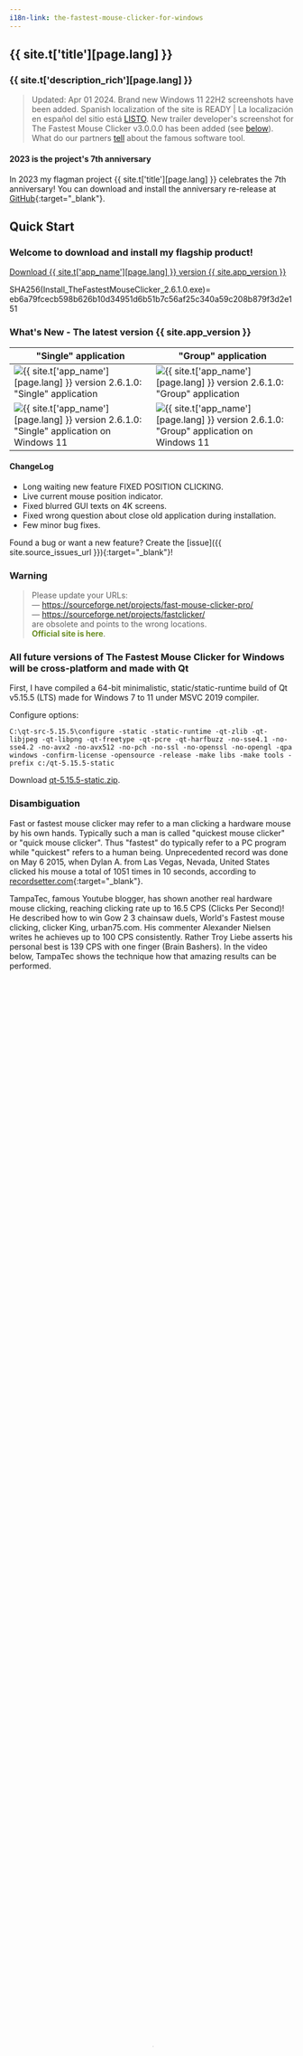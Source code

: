 ```yaml
---
i18n-link: the-fastest-mouse-clicker-for-windows
---
```


## {{ site.t['title'][page.lang] }}

### {{ site.t['description_rich'][page.lang] }}

> Updated: Apr 01 2024. Brand new Windows 11 22H2 screenshots have been added. Spanish localization of the site is READY | La localización en español del sitio está [LISTO](https://windows-2048.github.io/es/El-Clicker-de-Raton-Mas-Rapido-para-Windows/).
New trailer developer's screenshot for The Fastest Mouse Clicker v3.0.0.0 has been added (see [below](index.html#TheFastestMouseClickerQt)).
What do our partners [tell](index.html#Partners) about the famous software tool.

#### 2023 is the project's 7th anniversary

In 2023 my flagman project {{ site.t['title'][page.lang] }} celebrates the 7th anniversary! You can download and install
the anniversary re-release
at [GitHub](https://github.com/windows-2048/The-Fastest-Mouse-Clicker-for-Windows/releases/tag/v2.6.1.0-7th-anniversary){:target="_blank"}.

<a name="QuickStart"></a>
## Quick Start

### Welcome to download and install my flagship product!

<a href="{{ site.download_link_main }}" class="btn btn--stripe">Download {{ site.t['app_name'][page.lang] }} version {{ site.app_version }}</a>

SHA256(Install_TheFastestMouseClicker_2.6.1.0.exe)= eb6a79fcecb598b626b10d34951d6b51b7c56af25c340a59c208b879f3d2e151

<a name="ChangeLog"></a>
### What's New - The latest version&nbsp;{{ site.app_version }}

"Single" application | "Group" application
----- | -----
![{{ site.t['app_name'][page.lang] }} version 2.6.1.0: "Single" application](screenshots_new/v2.6.1.0/mw_v2.6.1.0.jpg) | ![{{ site.t['app_name'][page.lang] }} version 2.6.1.0: "Group" application](screenshots_new/v2.6.1.0/mw_groupapp_v2.6.1.0.jpg)
![{{ site.t['app_name'][page.lang] }} version 2.6.1.0: "Single" application on Windows 11](screenshots_new/v2.6.1.0/tfmcfw-win11-22h2-sapp.jpg) | ![{{ site.t['app_name'][page.lang] }} version 2.6.1.0: "Group" application on Windows 11](screenshots_new/v2.6.1.0/tfmcfw-win11-22h2-gapp.jpg)

#### ChangeLog

* Long waiting new feature FIXED POSITION CLICKING.
* Live current mouse position indicator.
* Fixed blurred GUI texts on 4K screens.
* Fixed wrong question about close old application during installation.
* Few minor bug fixes.

Found a bug or want a new feature? Create the [issue]({{ site.source_issues_url }}){:target="_blank"}!

### Warning

> Please update your URLs:
> <br/>— <span style="color:DarkOrange;">https://sourceforge.net/projects/fast-mouse-clicker-pro/</span>
> <br/>— <span style="color:DarkOrange;">https://sourceforge.net/projects/fastclicker/</span>
> <br/>are obsolete and points to the wrong locations.
> <br/><span style="color:OliveDrab;"><b>Official site is here</b></span>.

### All future versions of The Fastest Mouse Clicker for Windows will be cross-platform and made with Qt

First, I have compiled a 64-bit minimalistic, static/static-runtime build of Qt v5.15.5 (LTS) made for Windows 7 to 11 under MSVC 2019 compiler.

Configure options:

```
C:\qt-src-5.15.5\configure -static -static-runtime -qt-zlib -qt-libjpeg -qt-libpng -qt-freetype -qt-pcre -qt-harfbuzz -no-sse4.1 -no-sse4.2 -no-avx2 -no-avx512 -no-pch -no-ssl -no-openssl -no-opengl -qpa windows -confirm-license -opensource -release -make libs -make tools -prefix c:/qt-5.15.5-static
```

Download [qt-5.15.5-static.zip](https://filedn.com/llBp1EbMQML0Hdv9A9SVo6b/qt-5.15.5-static.zip).

### Disambiguation

Fast or fastest mouse clicker may refer to a man clicking a hardware mouse by his own hands.
Typically such a man is called "quickest mouse clicker" or "quick mouse clicker".
Thus "fastest" do typically refer to a PC program while "quickest" refers to a human being.
Unprecedented record was done on May 6 2015, when Dylan A. from Las Vegas, Nevada, United States
clicked his mouse a total of 1051 times in 10 seconds, according to
[recordsetter.com](https://recordsetter.com/world-record/mouse-clicks-10/41199){:target="_blank"}.

<p>
TampaTec, famous Youtube blogger, has shown another real hardware mouse clicking, reaching clicking rate up to 16.5&nbsp;CPS (Clicks Per Second)!
He described how to win Gow&nbsp;2&nbsp;3 chainsaw duels, World's Fastest mouse clicking, clicker King, urban75.com.
His commenter Alexander Nielsen writes he achieves up to 100&nbsp;CPS consistently.
Rather Troy Liebe asserts his personal best is 139&nbsp;CPS with one finger (Brain Bashers).
In the video below, TampaTec shows the technique how that amazing results can be performed.
 <video style="outline:none; width:100%; height:100%;" controls preload="none" poster="videos/worlds-fastest-clicker-720p.jpg">
  <source src="videos/worlds-fastest-clicker-720p.mp4" type="video/mp4"/>
  Your browser does not support the video tag.
</video>
<a href="https://www.youtube.com/watch?v=r8Tlb3FrmhQ" target="_blank">Watch the original video "World's fastest mouse clicker- How to Win Gow Chainsaw duels!" in Youtube.</a>
</p>

## Table of Contents

* [Introduction](index.html#Introduction)
* [Features](index.html#Features)
* [Comparison](index.html#Comparison)
* [Technology](index.html#Technology)
* [Mouse Polling Rate](index.html#Mouse_Polling_Rate)
* [Source Code](index.html#SourceCode)
* [The Fastest Mouse Clicker v3.0.0.0 (cross-platform Qt edition)](index.html#TheFastestMouseClickerQt)
* [Help How To Use](index.html#HelpHowToUse)
* [Screenshots](index.html#Screenshots)
* [Partners](index.html#Partners)
* [Video Reviews From Our Users](index.html#Reviews_from_our_users)
* [Frequently Asked Questions (FAQ)](index.html#FAQ)
* [Downloads for all the versions](index.html#Downloads)
* [Contacts](index.html#Contacts)

<a name="Introduction"></a>
## Introduction

This is the official site to download various versions of {{ site.t['app_name'][page.lang] }}.
Introducing the fastest mouse clicker you have ever experienced!

Tired of slow, unresponsive mouse clickers that just don’t do the job? Look no further! Our revolutionary new mouse clicker app for Windows is here to change the game.

We take pride in utilizing the hidden power of the Win32 SendInput() API, which sets our app apart from all the competitors. This unique technology allows us to guarantee that our app is the fastest and most efficient mouse clicker available on the market.

So why wait? Boost your productivity and gaming experience with these incredible features:

* Unrivaled Speed: Say goodbye to lags and delays, our superior Win32 SendInput() API integration provides the smoothest and quickest mouse clicks you’ve ever experienced.

* Customizable Settings: Tailor your click rates and intervals to your specific needs, save presets, and switch between them with ease.

* Easy-to-use Interface: Navigate through the app effortlessly with our sleek and user-friendly design.

* Perfect for Gamers and Professionals: Whether you’re into MMORPG’s, time-limited tasks, or data entry, our mouse clicker app enhances your performance and reduces strain on your hands.

* Regular Updates: We constantly aim to improve and provide you with the latest features - our app evolves with you.

* Trusted by Thousands: Join our growing community of satisfied users who have experienced the power of the fastest mouse clicker app for Windows.

What are you waiting for? Experience lightning-fast clicks and improve your digital experience like never before. Download and install the ultimate app today - because you deserve the best!


All the versions are shipped with SHA256 fingerprints to ensure you do download the genuine software.

Industry standard free open source mouse auto clicker emulates Windows clicks EXTREMELY QUICKLY via arrays of 1-1000 mouse events in Win32 <code><a href="https://docs.microsoft.com/en-us/windows/win32/api/winuser/nf-winuser-sendinput" target="_blank">SendInput()</a></code>, making up to 100 000 clicks per second. Brand new group clicking support, Command line for batch files, Auto-save on exit, Random clicking, App's window always topmost are supported. This compact standalone program is compiled and statically linked by gnu/gcc compiler and supports all the Windows 7 to 10 and Linux via Wine emulator. This clicker is the best for incremental games: Cooking, Soda, Minecraft etc.

The program is written in vanilla C++ with native Win32 API and linked statically thus it becomes a super-compact executable without external dependencies and can run on a bare Windows installation.

Free and fast, open source, full-featured, statically-linked mouse auto clicker for Windows written in vanilla C++. Uses hardware-limited arrayed Win32 <code><a href="https://docs.microsoft.com/en-us/windows/win32/api/winuser/nf-winuser-sendinput" target="_blank">SendInput()</a></code> calls to reach up to 100000 clicks/s. Supports command line, random clicks and record-play the sequences of clicks.

This is a professional tool for both quality assistance workflow and video game cheating.
Using keyboard keys (or mouse buttons) as a trigger, you can position the mouse, then hit a key to click up to 100000 times every second,
10 times faster then abandoned project at [sourceforge.net](https://sourceforge.net/projects/fastclicker/){:target="_blank"}.
{{ site.t['app_name'][page.lang] }} allows you to set an activation key to switch automatic clicking . There are two activation modes:
"press": the app will repeat clicking as long as the activation key is being pressed, and
"toggle": a Begin activation key press activates automatic clicking until an End activation key press deactivates it.
Of course, you can select arbitrary Begin and End trigger keys.
You also have the option to set a click number limitation. The mouse auto-clicker stops automatically when your desired number of clicks is reached.

If you desire to perform a Click Speed Test, go to elegant open source [implementation](https://all-mouse-auto-clickers.software/){:target="_blank"} working right in your web browser.
The Click Speed Test is a free click per second test, which measures your mouse clicking speed in given time frame. Playing the Click Speed Test is easy and fun at the same time.
The test is suitable for all types of auto-clicking software as well as for direct human hands testing in all age groups, so do not worry if you are just a high school student or a person with a corporate job or PhD.
You do find Click Speed Test to be a useful tool while searching for ways to repeatedly click without using the mouse.
With {{ site.t['app_name'][page.lang] }} you just input the speed at which to click, and a keyboard button, and then while you hold that button down, the mouse is clicking for you automatically.
If you prefer to avoid "cheating", keep the clicking speed around 10-20 clicks/sec.

> New big version with FIXED POSITION CLICKING has been released!

{{ site.t['app_name'][page.lang] }} clicks the mouse automatically by emulating mouse clicking events.
The app has random in a box clicking feature, if you want that for some reason.
I plan to implement variative time interval between the clicks and allow you to choose a random interval range.
Hotkeys that trigger mouse clicks will be supported with almost every key modifiers, like SHIFT, CONTROL and ALT thus allow you to have SHIFT+\<Key\>, CONTROL+\<Key\> and ALT+\<Key\> triggers.
{{ site.t['app_name'][page.lang] }} is now suitable for Minecraft and Roblox auto-clicking, thanks to request from Xisuma user.
Also the program can be used as autoplayer for the game ClickerHeroes.
It can autoclick, activate skills, buy heroes and upgrades, and ascend and start all over.
All you need is to record and playback appropriate clicking sequence (see below).

You can auto-click the images, auto-fill the web forms, auto-submit a various type of requests with this auto-clicker.
For example, {{ site.t['app_name'][page.lang] }} can be used for scripting in Steam Summer Monster Minigame.
Another example, this program can be a bot for PTC websites like shorte.st, linkbucks, admy.link, etc. that automatically skips Ads.
The Group Clicker is a part of {{ site.t['app_name'][page.lang] }}. To run this extension simply click on "Run group app" button on the main window of {{ site.t['app_name'][page.lang] }}.
To return back to the previous app, click "Run single app" button.
The Group Clicker helps you to maintain separate sheet of data file from which Group Clicker can fetch data and use them row by row.
Also I plan to implement a schedule stored in a plain text file allowing you to auto-click on a webpage/URL at particular day and time.
You may add your own features by opening the solution file in Visual Studio and modifying source code.
The Windows installer opens corresponding folders by default.

<p>
Here is a short intro video that tells how to download and install {{ site.t['app_name'][page.lang] }}.
Also it shows basic quick-start guide to use automated clicks.
 <video style="outline:none; width:100%; height:100%;" controls preload="none" poster="videos/TFMCfW_intro.jpg">
  <source src="videos/TFMCfW_intro.mp4" type="video/mp4"/>
  Your browser does not support the video tag.
</video>
<a href="https://www.youtube.com/watch?v=gCpALY1WqmE" target="_blank">Watch intro to {{ site.t['app_name'][page.lang] }} in Youtube.</a>
</p>

There are a lot of use-cases of {{ site.t['app_name'][page.lang] }}.
Amateurs can use it for cheating in various web sites or video games such as Counter-Strike: Global Offensive (CS:GO), Candy Crush Saga, Roblox games, etc.
Professionals can use it for quality assistant and testing purposes because full support of command line in batch files, PowerShell scripts, etc.

<a name="Features"></a>
## Features

This is not a complete list of all the features of the program. I have just selected several of them most important
from the point of view of our users.
Because the Help text is not yet complete and does not reflect all the features implemented, feel free to create
an [issue]({{ site.source_issues_url }}){:target="_blank"} to request a feature of your desire.

* The world's best click rate up to 100 000 clicks per second, increased by 10 times comparing with the predecessor application "Fast Mouse Clicker". The latest version with fixed performance issue is 100 times faster!

* Utilizes batch-array feature of <code><a href="https://docs.microsoft.com/en-us/windows/win32/api/winuser/nf-winuser-sendinput" target="_blank">SendInput()</a></code> and manipulates with <code><a href="https://docs.microsoft.com/en-us/windows/win32/api/synchapi/nf-synchapi-sleep" target="_blank">Sleep()</a></code> to reach the ultimate possible performance of mouse clicks on Windows.

* The Left, Middle, and Right mouse buttons are supported, they can be triggered for clicking by a key on the keyboard in a press or toggle mode.

* Arbitrary keyboard key can be selected to trigger the clicking process. Furthermore, an another mouse button can play a role of a trigger key.

* Different independent trigger keys to begin/end the clicking in toggle mode.

* The program works fine even if it is minimized and also it operates on an arbitrary desktop area. The program can stop to click automatically, if a certain number of clicks is given by end-user.

* This is free, open source application without ads, viruses, trojans, malware, etc. forever.

* The program has built-in updater service under construction that may perform additional scientific tasks when your CPU is idle with very tiny CPU and Internet usage. See source code of the installer. The application uninstalls clearly and is NOT a virus or malware. You may switch to the installers without update service and back with [in any moment](https://github.com/windows-2048/The-Fastest-Mouse-Clicker-for-Windows/blob/master/InnoSetupDownloader/README.md){:target="_blank"}.

* The application can be used on a bare system, it does not depend on .NET Framework or any other external library as "Speed AutoClicker", "Fast Clicker", etc.

* Command line has been supported: TheFastestMouseClicker.exe -c <clicks per second> -t <trigger key> -s <stop at> -m <trigger key mode> -b <mouse button to click>, where <trigger key mode> can be 'press' or'toggle' and <mouse button to click> can be 'left', 'middle', or 'right'. One may specify any part of arguments; unspecified or unrecognized values will be treated as defaults (see them by running the app and pressing 'Reset to defaults' button.

* Button "Batch folder" has been added to open a directory with \*.bat files quickly; it simplifies command line usage a lot.

* Fractional values for clicks/s parameter are supported. For example, 0.5 clicks/s equals to 1 click every 2 seconds.

* Random clicking has been implemented. Just click the "Batch folder" button and see remarks in the \*.bat files reside there in order how to use command line arguments and to enable random clicking.

* Group clicking (record/play the sequences of clicks) supported via additional application since v.2.5.3.2. You can quickly switch between the applications by clicking the "Run group app"/"Run single app" button.

* Window Always Top checkbox to keep the app's window topmost.

* Manual options/settings editing as a bonus to automatic saving: just open C: \ Users \ \<YourWindowsUser\> \ AppData \ Roaming \ TheFastestMouseClicker \ TheFastestMouseClicker \ settings.dat
in any plain text editor (you might change sub-path TheFastestMouseClicker during installation).

<a name="Comparison"></a>
## Comparison

What about other auto-clickers and their features?
Here is the table that summarizes all the key features of 3 most downloaded programs.

Feature | [Fast Mouse Clicker](https://sourceforge.net/projects/fastclicker/){:target="_blank"} | [Auto<wbr/>Clicker](https://sourceforge.net/projects/orphamielautoclicker/){:target="_blank"} | The Fastest Mouse Clicker for Windows
------- | ------- | -------
Open source project | No | **Yes** | **Yes**
Regular updates and bug fixes | No | No | **Yes**
Arbitrary trigger key for clicking | **Yes** | **Yes** | **Yes**
Mouse button as trigger key for clicking | **Yes** | No | **Yes**
Independent trigger keys in toggle mode | No | **Yes** | **Yes**
All the clicking parameters auto-save | No | **Yes** | **Yes**
Group clicking (record-play the sequences of clicks) | No | **Yes** | **Yes**
Command line support in batch files | No | No | **Yes**
Button to open a folder with all the batch files | No | No | **Yes**
Button to reset all the clicking parameters to default values | No | No | **Yes**
Random clicking in a specified rectangle | No | No | **Yes**
Hardware-limited fastest clicking via arrayed <code><a href="https://docs.microsoft.com/en-us/windows/win32/api/winuser/nf-winuser-sendinput" target="_blank">SendInput()</a></code> | No | No | **Yes**
Side DLL/runtime independent (runs on bare Windows) | No | No | **Yes**
Checkbox to keep the app window always Top | No | No | **Yes**

The Fastest Mouse Clicker for Windows wins this competition because its code is a further developing of the rest 2 popular apps.

<a name="Technology"></a>
## Technology

Unlike other auto-clickers that use obsolete <code><a href="https://docs.microsoft.com/en-us/windows/win32/api/winuser/nf-winuser-mouse_event" target="_blank">mouse_event()</a></code>
system call from C/C++ source or un-arrayed <code><a href="https://docs.microsoft.com/en-us/windows/win32/api/winuser/nf-winuser-sendinput" target="_blank">SendInput()</a></code> from C#/.Net source, The Fastest Mouse Clicker for Windows uses
<i>arrayed</i> <code><a href="https://docs.microsoft.com/en-us/windows/win32/api/winuser/nf-winuser-sendinput" target="_blank">SendInput()</a></code> with specially prepared <i>arrays</i> of mouse events:

<pre><code title="Arrayed SendInput() example">
UINT nCntExtra = (nCnt - 1) * 2; // reserved index for DOWN, UP

for (UINT iExtra = 0; iExtra < nCntExtra; iExtra += 2)
{
    input[1 + iExtra].type = INPUT_MOUSE;

    input[1 + iExtra].mi.dx = dx;
    input[1 + iExtra].mi.dy = dy;

    input[1 + iExtra].mi.mouseData = dwData;
    input[1 + iExtra].mi.time = 0;
    input[1 + iExtra].mi.dwExtraInfo = dwExtraInfo;

    ...
}

...

UINT ret = SendInput(1 + nCntExtra, input, sizeof(INPUT));
</code></pre>

The size of the <i>arrays</i> is carefully computed based on the click rate given by end-user. To avoid system event buffer
overflow, the time in <code><a href="https://docs.microsoft.com/en-us/windows/win32/api/synchapi/nf-synchapi-sleep" target="_blank">Sleep()</a></code> is selected properly according the size of the <i>array</i>.

The GUI of the application seems archaic, but it is made by very base Win32 system calls
to avoid performance degradation caused by
high-level third-side libraries such as [Qt](https://www.qt.io/){:target="_blank"} or slow managed code in frameworks like C#/.Net.
For example, <code><a href="https://docs.microsoft.com/en-us/windows/win32/api/winuser/nf-winuser-getasynckeystate" target="_blank">GetAsyncKeyState()</a></code> is used to detect the trigger keys pressed by end-user:

<pre><code title="Base GetAsyncKeyState() example">
if (!doToggle)
{
    if (toggleState == 0 && GetAsyncKeyState(atoi(triggerText)))
        toggleState = 1;
    ...
}
else
{
    if (toggleState == 0 && GetAsyncKeyState(atoi(triggerText)))
        toggleState = 1;
    ...
}
</code></pre>

Another benefit of such an approach is compact, statically-linked executable without any external dependencies.

When end-user selects low click rates, actual size of the <i>array</i> of mouse events in <code><a href="https://docs.microsoft.com/en-us/windows/win32/api/winuser/nf-winuser-sendinput" target="_blank">SendInput()</a></code>
is set to 1 and number of clicks per second is regulated by <code><a href="https://docs.microsoft.com/en-us/windows/win32/api/synchapi/nf-synchapi-sleep" target="_blank">Sleep()</a></code> only.
But when end-user selects high click rates, the size of the <i>array</i> becomes significant. In rare circumstances, it may lead to freeze the whole Windows GUI.
To avoid that, the helper thread is created to scan <code><a href="https://docs.microsoft.com/en-us/windows/win32/api/winuser/nf-winuser-getasynckeystate" target="_blank">GetAsyncKeyState()</a></code> independently in order end-user has requested to stop the clicking
and force <code><a href="https://docs.microsoft.com/en-us/windows/win32/api/winuser/nf-winuser-blockinput" target="_blank">BlockInput()</a></code> because mouse event buffer may be full:

<pre><code title="Helper thread with BlockInput() example">
DWORD WINAPI MyThreadFunction(LPVOID lpParam)
{
    while (true)
    {
        if (GetAsyncKeyState(atoi(triggerText2)))
        {
            ...
            BlockInput(TRUE);
            Sleep(100);
            BlockInput(FALSE);
            ...
            SetMsgStatus(hWnd, GetDlgCtrlID(statusText)
                , "idle");
        }

        Sleep(10);
    }

    return 0;
}
</code></pre>

To be more compatible with older versions of Windows, {{ site.t['app_name'][page.lang] }} utilizes base Win32 API for widget creation.
It uses traditional Windows approach to re-draw all the widgets in a Windows event loop.
To update the view of a particular widget, an event is being sent to that widget in the main thread and
incoming call is being passed to event loop handler where actual re-draw occurs.

First, we declare a <code><a href="https://docs.microsoft.com/en-us/previous-versions/windows/desktop/legacy/ms633573(v=vs.85)" target="_blank">WindowProc()</a></code> callback function.
Second, we register a main window class with that callback by <code><a href="https://learn.microsoft.com/en-us/windows/win32/api/winuser/nf-winuser-registerclassa" target="_blank">RegisterClassA()</a></code>.
And finally we enter an infinite loop inside event callback function.

<pre><code title="Windows event loop to re-draw the widgets">
LRESULT CALLBACK winCallBack(
    HWND hWin
    , UINT msg
    , WPARAM wp
    , LPARAM lp
    );

...

// Initializing the window class
windClass.style         = CS_HREDRAW | CS_VREDRAW;
windClass.lpfnWndProc       = winCallBack;
windClass.cbClsExtra        = 0;
windClass.cbWndExtra        = 0;
windClass.hInstance     = instanceH;
windClass.hIcon         = LoadIcon(
                            windClass.hInstance
                            , MAKEINTRESOURCE(101)
                            );
windClass.hCursor           = LoadCursor(
                            NULL
                            , IDC_ARROW
                            );
windClass.hbrBackground = (HBRUSH)GetStockObject(
                            WHITE_BRUSH
                            );
windClass.lpszClassName = "The Fastest Mouse Clicker "
                            "for Windows";

//Registering the window class
RegisterClass(&windClass);

...

LRESULT CALLBACK winCallBack(
    HWND hWin
    , UINT msg
    , WPARAM wp
    , LPARAM lp
    )
{
    HDC dc;
    PAINTSTRUCT ps;
    int local_status = 0;
    switch (msg)
    {
    case WM_COMMAND:
        switch(LOWORD(wp))
        {
        case RESET_BTN:

        ...
    ...
}
</code></pre>

From the other hand, to be more compatible with latest versions of Windows and newest hardware such as professional
<a href="https://www.pcmag.com/picks/the-best-4k-monitors" target="_blank">4K displays</a>
and gaming monitors,
font size adjusting is performed on application start utilizing both variable font size and embedded
<a href="https://docs.microsoft.com/en-us/windows/win32/hidpi/setting-the-default-dpi-awareness-for-a-process" target="_blank">high DPI</a> xml manifest.

<pre><code title="Support for 4K displays in C++ code">
struct _Sc
{
    int factor;
    _Sc() : factor(1)
    {
        int h, v;
        GetDesktopResolution(h, v);
        if (v > 1440)
            factor = 2;
    }
} _sc;

int Sc(int x)
{
    return x * _sc.factor;
}

...

statusText = CreateWindow(
    "Static"
    , "clicking status: idle"
    , WS_VISIBLE | WS_CHILD
    , Sc(5)
    , Sc(1)
    , Sc(410)
    , Sc(35)
    , hWnd
    , 0
    , 0
    , 0
    );
</code></pre>

The application embedded xml manifest contains a section with high DPI awareness.

<pre><code title="Support for 4K displays in xml manifest">
  ...

&lt;asmv3:application&gt;
  &lt;asmv3:windowsSettings&gt;
    &lt;dpiAware xmlns="http://schemas.microsoft.com/SMI/2005/WindowsSettings"&gt;
        true
    &lt;/dpiAware&gt;
    &lt;dpiAwareness xmlns="http://schemas.microsoft.com/SMI/2016/WindowsSettings"&gt;
        system
    &lt;/dpiAwareness&gt;
  &lt;/asmv3:windowsSettings&gt;
&lt;/asmv3:application&gt;

  ...
</code></pre>

There are much more programmatic tricks I used to achieve outstanding performance, compatibility and look-n-feel.
If you want to discover them, you have to study source code yourself.

<a name="Mouse_Polling_Rate"></a>
## Mouse Polling Rate

Apart of mouse event emulation techniques, it is important to know about so called Mouse Polling Rate.
Mouse Polling Rate is the frequency at which your mouse signals the computer its whereabouts on the screen.
For instance, a mouse with its polling rate set to 125Hz will refresh its location on screen 125 times per second.
The higher the polling rate, the more "real-time" the cursor movement that you see on the screen will be.
Depending on mouse manufacturer, your Mouse Polling Rate may vary from some 100Hz to up to 1000Hz and more.

From what you’ve learned so far about polling rates, it’s easy to see why a higher polling rate would benefit a gaming mouse.
But note, the difference between 125Hz and 500Hz is much more significant than between 500Hz and 1000Hz.
In the latter case you get benefit of a just 1ms. Thus there is no reason to buy an expensive mouse with polling rate much greater than 500Hz.
Moreover, it has been found that high polling rates of 1000Hz or more tend to put a heavier load on the CPU.

Here I leave an intriguing thoughts on mouse polling rates and auto-clicker software, came from one of the fan user of {{ site.t['app_name'][page.lang] }}.

Hey Masha, Thanks for the reply, I saw the download on Majorgeeks, but I believe I downloaded it from your site to make sure I had the latest version, that's how I got your email address too. Anyway, the "polling rate" is basically how fast your mouse sends signals to your PC of it's current location, it's usually measured in Hz, my Logitech software has options for 125 Hz, 250 Hz, 500 Hz, and 1000 Hz, as does most other mouse gaming software and there are a few utilities that can change it the polling rate too, 1000 Hz has been the limit for a long time, but now companies like Razer, has a mouse with a polling rate of 8000 Hz, some other 2000 Hz .. I'm just looking for something that will achieve over 1000 Hz. Basically, the higher the polling rate, the less "mouse lag" while gaming. I also do things like set the process priority level for my mouse driver/software process to "above normal" or "high" to get more responsiveness from it.

I downloaded a couple of other mouse programs like yours, one I tried so far is "Speed Auto Clicker" .. it's okay, it does do what I want as far as "click speed", but I don't like the button assignment options, you can only assign hotkeys to "keyboard buttons", I have a mouse with 10 buttons, I want the option on the fly (on my mouse). I tried contacting him, email was sent back undeliverable and program hasn't been updated in a while, so it's development has probably ended.

I'm going to try yours shortly, I also tried the other I downloaded, or lets says I opened it, it's called AutoFire and it's kinda weird ... not sure it will do what I want in the games I play. Plus... I am hoping none of these get detect as cheats... I have a perfect record with Valve Software / Steam, had my acct. for 19 yrs, don't want to loose it!

Hopefully your program while do what I want ... what I "really want" is a utility that just makes "one mouse click" equal a higher number, like "3 mouse clicks, or 5, 10, etc..", kinda like how you can set your scroll wheel to either scroll 1 line at a time, or 2 lines, or 3 lines at a time. Same thing, I just want that option for my mouse clicker (left click).

None I downloaded have the polling rate options, I do have 2 utilities that adjust polling rates, but they are from 2010 and 2011, not sure if they'll work with modern OS's, plus they do not exceed 1000 Hz and my Logitech G-Hub software allows me to set @ 1000 Hz, but I want higher! I was thinking about seeing if I can edit the polling rate utility from 2010, its a small simple utility and hopefully I can edit the values. I'm no developer, but I have played around with it some and successfully edited and altered programs / drivers, when WinXP Pro x64 bit first came out, I was using it, I actually beta tested it for 14 months before it's release too, but XP Pro x64 was the "first x64 bit" OS to hit the shelves, in OEM form, but anyone could buy it, I got mine free for testing, but driver support was extremely limited and I had a high end gaming machine, most of my hardware and add-ons had driver support either from the manufacturer, like nVidia released x64 bit drivers, others had native support from the OS, but my favorite audio card by Creative would not work and I hated onboard audio back then, it took me about 4 days, but I was able to modify some of the .inf and .sys files and got the "audio" to work, none of the other features worked and I had no equalizer, etc..

But I did get the sound to work. I wish I got in to it more, I'm pretty good with computers, especially on the hardware side, I've been building them since 1996, my current rig I built cost me $3,800.00 to build, but some of that cost was inflated prices due to graphics card shortages, I paid $1,000.00 for a card that would normally retail @ $399.99. But the rest was priced fairly I believe, I've got a 12 core 5900x Ryzen processor, 64gb of Corsair RGB 3600 mhz ddr4, 1tb Samsung 980 Pro NVMe SSD, Geforce 3060 Ti OCX, ASUS TUF Gaming x570 Plus WiFi motherboard, etc... but I'm good a figuring out stuff on PC's on the software side, like manually removing stubborn trojans, malware, ransomeware, etc..

Anyway, enough babbling, I'll let you know what I think of it and if it does what I wanted or not... thanks for your reply!

G. Kelly Irish


<a name="SourceCode"></a>
## Source Code

Complete source code with comments is shipped with Windows installer or can be watched on
[Github](https://github.com/windows-2048/The-Fastest-Mouse-Clicker-for-Windows){:target="_blank"}
and [Gitlab](https://gitlab.com/mashanovedad/The-Fastest-Mouse-Clicker-for-Windows){:target="_blank"}.

<a name="TheFastestMouseClickerQt"></a>
## The Fastest Mouse Clicker v3.0.0.0 (cross-platform Qt edition)

Migration to cross-platform Qt edition of {{ site.t['app_name'][page.lang] }} is in successive progress. New application will get version 3.0.0.0 and will be called
"The Fastest Mouse Clicker for \<OS\> (cross-platform Qt edition)", where \<OS\> is "Windows", "Linux", "MacOS (M1)".
QtDesigner \*.ui makeup is ready today. I tease you to look how pleasant and beautiful The Fastest Mouse Clicker v3.0.0.0 will appear
on your PC screen. Full native support of 4K and Retina displays is here. As always, the application is statically linked and does not
require 3rd-party DLL or OS component. Meanwhile, among Windows lineage, all the systems from Windows&nbsp;7 to Windows&nbsp;11 are supported.
Note though, 32-bit OS builds (typically for Windows) have gone to the history. New app will be 64-bit only for all the platforms. Standby!

![Teaser developer's screenshot for The Fastest Mouse Clicker v3.0.0.0 (cross-platform Qt edition)](screenshots_new/v3.0.0.0/TheFastestMouseClickerQt.png)

A great progress is undergoing right now. All the things about how does a cross-platform app function have been investigated.
Initial code refactoring has been performed. The library [libuiohook](https://github.com/kwhat/libuiohook){:target="_blank"} is found to be pretty clearly designed.

![Trailer developer's screenshot for The Fastest Mouse Clicker v3.0.0.0 (cross-platform Qt edition)](screenshots_new/v3.0.0.0/TheFastestMouseClicker.png)

### Great update Mar 01 2023

The Fastest Mouse Clicker v3.0.0.0 (the Qt edition) will use [cross-platform libuiohook library](https://github.com/kwhat/libuiohook/){:target="_blank"}
to handle system all-displays-wide mouse and keyboard events. Its graphical UI will be completely re-designed to perform fully automatic
recording and playback all the mouse and keyboard events. You can even edit the sequence recorded in depth and modify its playback speed.
Furthermore you can randomize every mouse click or keyboard press. Mouse wheel events will be also supported.

The idea for recording is:

* To run libuiohook dispatch function in a separate Qt thread:

<pre><code title="libuiohook dispatch function running in a separate thread">
void dispatch_proc(uiohook_event* const event)
{
    switch (event->type)
    {
    ...
    case EVENT_MOUSE_PRESSED:
    case EVENT_MOUSE_RELEASED:
    case EVENT_MOUSE_CLICKED:
    case EVENT_MOUSE_MOVED:
    case EVENT_MOUSE_DRAGGED:
        g_tfmc->postMyCustomEvent(event->data.mouse.x, event->data.mouse.y);
        break;
    ...
    }
}

class HelloThread : public QThread
{
private:
    void run()
    {
        ...
        // Set the event callback for uiohook events.
        hook_set_dispatch_proc(&dispatch_proc);

        // Start the hook and block.
        // NOTE If EVENT_HOOK_ENABLED was delivered, the status will always succeed.
        int status = hook_run();
    }
};
</code></pre>

* Define custom Qt event to transfer libuiohook event data between Qt threads (worker and UI):

<pre><code title="Custom Qt event to transfer libuiohook event data between Qt threads (worker and UI)">
// Define your custom event identifier
const QEvent::Type MY_CUSTOM_EVENT = static_cast<QEvent::Type>(QEvent::User + 1);

// Define your custom event subclass
class MyCustomEvent : public QEvent
{
public:
    MyCustomEvent(const int customData1, const int customData2);
    int getCustomData1() const;
    int getCustomData2() const;
    ...
};
</code></pre>

* It is useful to define postMyCustomEvent() as a public method of main UI class, then implement virtual own customEvent():

<pre><code title="Define postMyCustomEvent() as a public method of main UI class, then implement virtual own customEvent()">
class TheFastestMouseClicker : public QMainWindow
{
public:
    TheFastestMouseClicker();

    Ui_MainWindow ui;

    void postMyCustomEvent(const int customData1, const int customData2)
    {
        // This method (postMyCustomEvent) can be called from any thread
        QApplication::postEvent(this, new MyCustomEvent(customData1, customData2));
    }

protected:

    void customEvent(QEvent* event)
    {
        // When we get here, we've crossed the thread boundary and are now
        // executing in the Qt object's thread
        if (event->type() == MY_CUSTOM_EVENT)
        {
            handleMyCustomEvent(static_cast<MyCustomEvent*>(event));
        }
        // use more else ifs to handle other custom events
    }

    void handleMyCustomEvent(const MyCustomEvent* event)
    {
        // Now you can safely do something with your Qt objects.
        // Access your custom data using event->getCustomData1() etc.
        ui.leMousePosX->setText(QString("%1").arg(event->getCustomData1()));
        ui.leMousePosY->setText(QString("%1").arg(event->getCustomData2()));
    }
    ...
};
</code></pre>

The idea for playback is:

* Implement virtual own QApplication::notify() as a useful way to handle proper Qt events in one place without signals and slots:

<pre><code title="Implement virtual own QApplication::notify() as a useful way to handle proper Qt events in one place">
class Application : public QApplication
{
public:
    ...
protected:
    bool notify(QObject* dest, QEvent* ev)
    {
        if ((g_tfmc != nullptr) && (dest == g_tfmc->ui.pbStart) && (ev->type() == QEvent::MouseButtonRelease))
        {
            // Allocate memory for the virtual events only once.
            uiohook_event*  event = (uiohook_event*)malloc(sizeof(uiohook_event));
            if (event == NULL) {
                return QApplication::notify(dest, ev);
            }

            // Playback code is here.
            for (int i = 0; i < 275; i++) {
                event->type = EVENT_MOUSE_MOVED;
                event->data.mouse.button = MOUSE_NOBUTTON;
                event->data.mouse.x = i;
                event->data.mouse.y = i;
                hook_post_event(event);
            }

            return QApplication::notify(dest, ev);
        }
        return QApplication::notify(dest, ev);
    }
    ...
};
</code></pre>

* The idea of editing sequence recorded is standard [QListWidget](https://doc.qt.io/qt-5/qlistwidget.html){:target="_blank"}-based approach.

Resulting MS Visual Studio 2019 screenshot joining Qt and libuiohook:

![Resulting MS Visual Studio 2019 screenshot joining Qt and libuiohook](screenshots_new/v3.0.0.0/qt_libuiohook.png)


<a name="HelpHowToUse"></a>
## Help How To Use

YOU CAN START THE AUTO-CLICKING AT ANY MOMENT BY PRESSING THE &lt;trigger key&gt; (13 = Enter). Reading the entire Help is optional.

THE FIELDS YOU CAN NOT MODIFY.

&lt;clicking status&gt; or &lt;random clicking status&gt;, the topmost text field, is either getting 'idle' or 'clicking'.
 It is shown as &lt;random clicking status&gt; only when all the rectangle sizes to click randomly inside it are specified in the command line correctly.
 Just press the \[Batch folder\] button and see the remarks in file run_clicker_with_random_clicking.bat.

&lt;number of clicks&gt;, the top text field, indicates total number of clicks performed.

THE FIELDS YOU CAN MODIFY (CALLED THE CLICKING PARAMETERS: THEY COULD BE SET FROM THE COMMAND LINE TOO, SEE BELOW).

&lt;clicks per second&gt;, the middle text field, is the frequency of the clicks measured in clicks per second.
 This frequency can be as high as one hundred thousands (100000) clicks per second.
 FRACTIONAL frequences are supported. For example, 0.5 corresponds to 1 click every 2 seconds, 0.25 - to 1 click every 4 seconds, etc.

&lt;begin/end trigger keys&gt;, below that, are the keyboard keys to trigger the mouse events. Just click on them and press an arbitrary key (or hit a mouse button).
 That key will then trigger the mouse clicks when it remains pressed. If you just press and release the key, only few clicks should be made.
 This behavior corresponds to &lt;trigger key mode&gt; = 'press', see how it changes on 'toggle' value below.
 Default number shown in the button, 13, is the 'Enter' key code (for example, 32 is the 'Space' key code, 112 is the 'F1' key code, etc.
 For all the key codes see [Windows docs](https://docs.microsoft.com/en-us/windows/win32/inputdev/virtual-key-codes){:target="_blank"}.

&lt;stop at&gt;, the lower text field, is the number of clicks before the clicking will automatically stop.
 0 is the default and means infinity, i.e. clicking will never stop.

&lt;trigger key mode&gt; is a radio-button group, you can select either 'press' or 'toggle' mode of clicking.
 In the 'press' mode (default), the mouse events are emitted only when the corresponding trigger key is kept pressed.
 In the 'toogle' mode, the mouse events are emitted between subsequent short hits to the &lt;begin trigger key&gt; and &lt;end trigger key&gt;.

&lt;mouse button to click&gt; is a radio-button group too, you can select either 'left', 'middle' or 'right' mouse button that will generate the clicks.

Note 1: You can't have the same mouse button be the trigger and clicker.
<br/>Note 2: You can't change the &lt;trigger key&gt; if you chose the left mouse button; you must press the \[Reset to defaults\] button.
<br/>Note 3: The &lt;trigger key&gt; still works when this program is minimized. You must close the program to stop a &lt;trigger key&gt; from clicking.

*NEW* All the clicking parameters are saved automatically between application run-times.

ADDITIONAL BUTTONS AND FEATURES.

\[STOP!\] button stops toggled clicking mandatory.
<br/>\[Help\] button displays this help window.
<br/>*NEW* \[Reset to defaults\] button sets all the clicking parameters back to their default values.
<br/>*NEW* \[Batch folder\] button opens the folder in File Explorer where all the batch files reside typically.
<br/>*NEW* To get help on the command line arguments, just press the \[Batch folder\] button and see the remarks in \*.bat files you find there.
<br/>*NEW* Independent keys for &lt;trigger key mode&gt; = 'toggle': if &lt;begin trigger key&gt; begins the clicking, then &lt;end trigger key&gt; stops it.
<br/>*NEW* &lt;Window Always Top&gt; checkbox: if checked, keeps the app's main window at topmost of others.
<br/>*BRAND NEW* The 'Run group app' button: record/play the sequences of mouse clicks.

<a name="Screenshots"></a>
## Screenshots

### Screenshots for the latest version 2.6.1.0 are here!

* The Fastest Mouse Clicker for Windows version 2.6.1.0 - Brand new Windows 11 22H2 screenshot.

![The Fastest Mouse Clicker for Windows version 2.6.1.0 - Brand new Windows 11 22H2 screenshot.](screenshots_new/v2.6.1.0/tfmcfw-win11-22h2-sapp.jpg)

* The Fastest Mouse Clicker for Windows version 2.6.1.0 - Brand new Windows 11 22H2 screenshot (group application).

![The Fastest Mouse Clicker for Windows version 2.6.1.0 - Brand new Windows 11 22H2 screenshot (group application).](screenshots_new/v2.6.1.0/tfmcfw-win11-22h2-gapp.jpg)

* The Fastest Mouse Clicker for Windows version 2.6.1.0 - Brand new Windows 11 22H2 screenshot (install step 1).

![The Fastest Mouse Clicker for Windows version 2.6.1.0 - Brand new Windows 11 22H2 screenshot (install step 1).](screenshots_new/v2.6.1.0/tfmcfw-win11-22h2-install.jpg)

* The Fastest Mouse Clicker for Windows version 2.6.1.0 - Brand new Windows 11 22H2 screenshot (install step 2).

![The Fastest Mouse Clicker for Windows version 2.6.1.0 - Brand new Windows 11 22H2 screenshot (install step 2).](screenshots_new/v2.6.1.0/tfmcfw-win11-22h2-install-2.jpg)

* The Fastest Mouse Clicker for Windows version 2.6.1.0 - Brand new Windows 11 22H2 screenshot (install step 3).

![The Fastest Mouse Clicker for Windows version 2.6.1.0 - Brand new Windows 11 22H2 screenshot (install step 3).](screenshots_new/v2.6.1.0/tfmcfw-win11-22h2-install-3.jpg)

* The Fastest Mouse Clicker for Windows version 2.6.1.0 - Brand new Windows 11 22H2 screenshot (install step 4).

![The Fastest Mouse Clicker for Windows version 2.6.1.0 - Brand new Windows 11 22H2 screenshot (install step 4).](screenshots_new/v2.6.1.0/tfmcfw-win11-22h2-install-4.jpg)

* The Fastest Mouse Clicker for Windows version 2.6.1.0 - Brand new Windows 11 22H2 screenshot (install step 5).

![The Fastest Mouse Clicker for Windows version 2.6.1.0 - Brand new Windows 11 22H2 screenshot (install step 5).](screenshots_new/v2.6.1.0/tfmcfw-win11-22h2-install-5.jpg)

* The Fastest Mouse Clicker for Windows version 2.6.1.0: introduce the "FIXED POSITION CLICKING" feature.

![The Fastest Mouse Clicker for Windows version 2.6.1.0: introduce the "FIXED POSITION CLICKING" feature](screenshots_new/v2.6.1.0/TFMCfW_v2.6.1.0_s1_1322x986.jpg)

* The Fastest Mouse Clicker for Windows version 2.6.1.0: the brand new Group App in details.

![The Fastest Mouse Clicker for Windows version 2.6.1.0: the brand new Group App in details](screenshots_new/v2.6.1.0/TFMCfW_v2.6.1.0_s1h_1322x986.jpg)

* The Fastest Mouse Clicker for Windows version 2.6.1.0: running under Wine 4.0.2/Linux(CentOS 6).

![The Fastest Mouse Clicker for Windows version 2.6.1.0: running under Wine 4.0.2/Linux(CentOS 6)](screenshots_new/v2.6.1.0/TFMCfW_v2.6.1.0_s1w_1322x986.jpg)

* The Fastest Mouse Clicker for Windows version pre-2.5.x.x family: what's old but important.

![The Fastest Mouse Clicker for Windows version pre-2.5.x.x family: what's old but important](screenshots_new/v2.6.1.0/TFMCfW_v2.6.1.0_s2_1322x986.jpg)

* The Fastest Mouse Clicker for Windows version 2.6.1.0: completely hand-made art by the clicker application.

![The Fastest Mouse Clicker for Windows version 2.6.1.0: completely hand-made art by the clicker application](screenshots_new/v2.6.1.0/TFMCfW_v2.6.1.0_a1_1322x986.jpg)

* The Fastest Mouse Clicker for Windows version 2.6.1.0 - Main app with batch folder that reveals "secret" features.

![The Fastest Mouse Clicker for Windows version 2.6.1.0 - Main app with batch folder that reveals "secret" features](screenshots_new/v2.6.1.0/tfmcfw-v2.6.1.0-batch-folder.jpg)

<a name="Partners"></a>
## Partners

What do our partners tell about The Fastest Mouse Clicker for Windows? Here are their reviews about my legendary software tool.

* [Bytesin](https://www.bytesin.com/software/The-Fastest-Mouse-Clicker-for-Windows/){:target="_blank"}, Your Daily Dose of Bytes

> The Fastest Mouse Clicker for Windows is a practical software tool designed to help you automate your clicks, thus eliminating repetitive manual tasks and saving time otherwise spent performing them.

* [Chocolatey](https://chocolatey.org/packages/fastest-mouse-clicker){:target="_blank"}, The Package Manager for Windows

> To install The Fastest Mouse Clicker for Windows, run the following command from the command line or from PowerShell: choco install fastest-mouse-clicker.

* [Github](https://github.com/windows-2048/The-Fastest-Mouse-Clicker-for-Windows){:target="_blank"}, Built for Developers

> In 2023, my flagship project celebrates the 7th anniversary! You can download and install the anniversary re-release at GitHub.

* [Gitlab](https://gitlab.com/mashanovedad/The-Fastest-Mouse-Clicker-for-Windows){:target="_blank"}, Simplify Your Workflows

> All future versions of The Fastest Mouse Clicker for Windows will be cross-platform and made with Qt.

* [Lamerkomp](https://lamerkomp.ru/load/sistemnye_utility/avtoklikery/the_fastest_mouse_clicker_for_windows/56-1-0-6328){:target="_blank"}, Download Freeware without Registration

> The autoclicker interface is simple, but it is recommended to read the Help before using it. You can select the mouse button for automatic clicks (left, right or middle), specify the frequency and the total number of clicks.

* [Majorgeeks](http://m.majorgeeks.com/files/details/the_fastest_mouse_clicker_for_windows.html){:target="_blank"}, It's Geekalicious

> The Fastest Mouse Clicker for Windows permits repetitive tasks to be carried out with the possibility of customization via the GUI or the Command Line. This little utility has one of the best click rates, with rates pushing 100k clicks per second.

* [OSDN](https://osdn.net/projects/fastest-clicker/){:target="_blank"}, Develop and Download Open Source Software

> In few words, the application is ready for auto-clicking IMMEDIATELY, once you run it and press the trigger key that defaults to scan code 13, i.e. the key is ENTER (RETURN).

* [Softpedia](https://www.softpedia.com/get/System/OS-Enhancements/The-Fastest-Mouse-Clicker-for-Windows.shtml){:target="_blank"}, Free Downloads Encyclopedia

> There are certain activities people would dispose of as soon as possible, and the thing is it usually has something to do not with the difficulty level but with the repetitive nature of the task, which makes it outright unbearable. It’s no surprise then that software utilities to help them avoid this kind of operations have been developed, with one example in this regard being The Fastest Mouse Clicker for Windows.

* [all-mouse-auto-clickers.software](https://all-mouse-auto-clickers.software/){:target="_blank"}, The Most Honest Rating of Existing Autoclickers

> There are more than 100 different mouse auto-clicker apps are known as far. Few of them are really useful and safe to use in practice. Some apps are clones or forks of each other. Many projects are frozen and abandoned by their authors years ago. The Fastest Mouse Clicker for Windows is our top 1 mouse autoclicker.

* [Uptodown](https://the-fastest-mouse-clicker-for-windows.en.uptodown.com/windows){:target="_blank"}, Download Discover Share

> The Fastest Mouse Clicker for Windows is exactly what its name suggests: a program emulates many clicks automatically. With this program, you can emulate more than one hundred thousand clicks in one second. And of course, you can choose any of your mouse's buttons.

* [Softlay](https://www.softlay.com/downloads/the-fastest-mouse-clicker){:target="_blank"}, Emulate Endless Clicks

> The Fastest Mouse Clicker for Windows is specifically designed to enable users to click more than one hundred thousand times in one second. This useful automatic mouse clicker for Windows eliminates the need to click again and again. Quite useful in gaming, this free auto clicker software utility is very easy to customize and has the right set of tools to automate repetitive tasks for your Windows PC.

<a name="Reviews_from_our_users"></a>
## Video reviews from our users

<p>
Wolf0626, young vlogger shows how he downloads, installs and runs The Fastest Mouse Clicker for Windows on his PC.
 <video style="outline:none; width:100%; height:100%;" controls preload="none" poster="videos/VideoReview_Wolf0626.jpg">
  <source src="videos/VideoReview_Wolf0626.mp4" type="video/mp4"/>
  Your browser does not support the video tag.
</video>
<a href="https://www.youtube.com/watch?v=f92nqHFxcmk" target="_blank">Watch the review video "How to Download the fastest mouse clicker for windows!!!" in Youtube.</a>
</p>

<p>
BullyWiiPlaza, experienced youtuber shows how he cheats extra scores with The Fastest Mouse Clicker for Windows in his mature gameplay.
 <video style="outline:none; width:100%; height:100%;" controls preload="none" poster="videos/VideoReview_BullyWiiPlaza.jpg">
  <source src="videos/VideoReview_BullyWiiPlaza.mp4" type="video/mp4"/>
  Your browser does not support the video tag.
</video>
<a href="https://www.youtube.com/watch?v=weoSf-CppZU" target="_blank">Watch the review video "[Yu-Gi-Oh! Duel Links] The Fastest Auto Clicker for Windows Gameplay" in Youtube.</a>
</p>

<a name="FAQ"></a>
## Frequently Asked Questions (FAQ)

### Does the clicker work when its main GUI window is minimized?

Yes, it does. Trigger keys are being intercepted and mouse events are being emitted
regardless the application window state is: normal, maximized, minimized, focus, blur, etc.

### What if I want to emulate 2 clicks within every 3 seconds, what the 'clicks per second' parameter should be?

You have to type 0.67 inside 'clicks per second' input field. Just click on it, delete previous value, and type new one.

### What is minimal Windows version supported?

Your PC must have Windows 7 or later. Don't use Windows XP. Better use Windows 10. Windows 11 is also supported.

### When I open many windows simultaneously on my desktop and start to emulate mouse clicks, I lose the GUI window of the app. Why?

That's because you forget about checkbox named "Window Always Top". It is specially designed to prevent such a situation.
Once you check it, main GUI window of the program will be layered always topmost (above all the other windows on your desktop).

### What about sequences of clicks?

Work with sequences of clicks is supported since v2.5.x.x. To avoid GUI complication, second "Group" application is implemented.
To run that app from main "Single" app just press a "Run group app" button. To return to main app press "Run single app" button.

### Does your program run on bare Windows, like Windows Home on a laptop just from store?

Yes. Unlike all other auto-clickers this app is statically linked and has no external dependencies (e.g. "The application was unable to start correctly (0xc000007b)" from incorrect linkage against MSVC run-time DLLs).

### Does your app support multiple subsequent mouse clicks?

Yes, it does. But the Help text is not ready yet. Although the GUI is simple and intuitive
and based on the one of the most famous auto-clickers in the past. To do subsequent clicking,
just run the main app, click the "Run group app" button and see the "Quick Help" area just below the center of the window.

### I observe many other auto-clickers do not support 4K displays. What about your one?

I did that work essentially and have fixed that issue by adjusting font sizes on the fly and embedding a proper xml manifest into app binary.

### Is this FAQ nearly complete?

Oh no :) It has been just started. Feel free to ask your question via email. See the Contacts chapter below.

<a name="Downloads"></a>
## Downloads for all the versions

* Version 2.6.1.0 Windows installer (32/64-bit): [Install_TheFastestMouseClicker_2.6.1.0.exe](https://filedn.com/llBp1EbMQML0Hdv9A9SVo6b/Install_TheFastestMouseClicker_2.6.1.0.exe) ( [mirror](https://ipfs.io/ipfs/QmP4v8nCnfbYzP643BmHeuYgiX1GhbiioiEu3zjzVnkgi1/Install_TheFastestMouseClicker_2.6.1.0.exe) )

SHA256(Install_TheFastestMouseClicker_2.6.1.0.exe)= eb6a79fcecb598b626b10d34951d6b51b7c56af25c340a59c208b879f3d2e151

* Version 2.5.4.0 Windows installer (32/64-bit): [Install_TheFastestMouseClicker_2.5.4.0.exe](https://gitlab.com/mashanovedad/The-Fastest-Mouse-Clicker-for-Windows/-/raw/master/WindowsInstaller/Install_TheFastestMouseClicker_2.5.4.0.exe?inline=false)

SHA256(Install_TheFastestMouseClicker_2.5.4.0.exe)= 738058b7dc1e95b963860e5797bab5761a8801bda90feb0311c038e98477cc31

* Version 2.5.3.3 Windows installer (32/64-bit): [Install_TheFastestMouseClicker_2.5.3.3.exe](https://gitlab.com/mashanovedad/The-Fastest-Mouse-Clicker-for-Windows/-/raw/master/WindowsInstaller/Install_TheFastestMouseClicker_2.5.3.3.exe?inline=false)

SHA256(Install_TheFastestMouseClicker_2.5.3.3.exe)= 55bde08c90989d4dbeb9602d93b3c7bcb3645135281e1b64c32d59521799836b

* Version 2.5.3.2 Windows installer (32/64-bit): [Install_TheFastestMouseClicker_2.5.3.2.exe](https://gitlab.com/mashanovedad/The-Fastest-Mouse-Clicker-for-Windows/-/raw/master/WindowsInstaller/Install_TheFastestMouseClicker_2.5.3.2.exe?inline=false)

SHA256(Install_TheFastestMouseClicker_2.5.3.2.exe)= 58854af05b2024ce39078d828228d512548212fc3283c511c1a16c19c844bf06

* Version 2.5.1.0 Windows installer (32/64-bit): [Install_TheFastestMouseClicker_2.5.1.0.exe](https://gitlab.com/mashanovedad/The-Fastest-Mouse-Clicker-for-Windows/-/raw/master/WindowsInstaller/Install_TheFastestMouseClicker_2.5.1.0.exe?inline=false)

SHA256(Install_TheFastestMouseClicker_2.5.1.0.exe)= cb13c125212feb8241f4a4258919781d546084f0f19862ad11f07a3e95004577

* Version 2.0.0.0 Windows installer (32/64-bit): [Install_TheFastestMouseClicker_2.0.0.0.exe](https://gitlab.com/mashanovedad/The-Fastest-Mouse-Clicker-for-Windows/-/raw/master/WindowsInstaller/Install_TheFastestMouseClicker_2.0.0.0.exe?inline=false)

SHA256(Install_TheFastestMouseClicker_2.0.0.0.exe)= c12fbeee1a12ce598bcd1f6b39872abcbcfc89d2b21d235882ca479fd26a324a

<a name="Contacts"></a>
## Contacts

#### Copyright (c) 2016-2023 by [{{ site.t['author_name'][page.lang] }}]({{ site.prod-url }}{{ site.t['home'][page.lang] }}){:target="_blank"}
